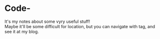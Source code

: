 # Code-
It's my notes about some vyry useful stuff!<br>
Maybe it'll be some difficult for location, but you can navigate with tag,
and see it at my blog.
